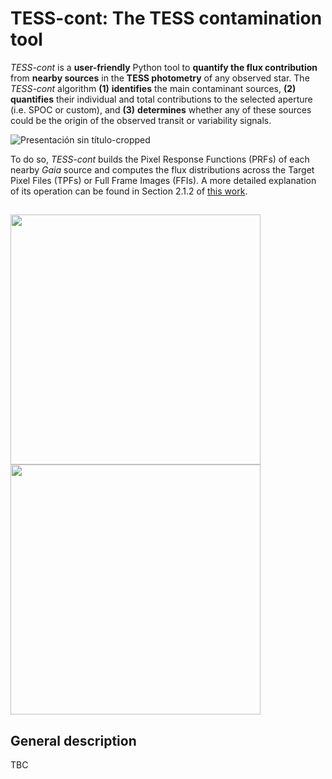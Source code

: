 # TESS-cont: The TESS contamination tool

*TESS-cont* is a **user-friendly** Python tool to **quantify the flux contribution** from **nearby sources** in the **TESS photometry** of any observed star. The *TESS-cont* algorithm **(1)** **identifies** the main contaminant sources, **(2)** **quantifies** their individual and total contributions to the selected aperture (i.e. SPOC or custom), and **(3)** **determines** whether any of these sources could be the origin of the observed transit or variability signals. 

![Presentación sin título-cropped](https://github.com/user-attachments/assets/ee9cce73-121a-4cd2-b3f0-d74f7ebbc03e)


To do so, *TESS-cont* builds the Pixel Response Functions (PRFs) of each nearby *Gaia* source and computes the flux distributions across the Target Pixel Files (TPFs) or Full Frame Images (FFIs). A more detailed explanation of its operation can be found in Section 2.1.2 of [this work]().

## 

<img src="https://github.com/castro-gzlz/tess-cont/assets/132309889/deec5f78-e7e4-44c0-8246-2730b2350b8e" width="400">
<img src="https://github.com/castro-gzlz/tess-cont/assets/132309889/67f3f0c9-063a-41e8-a2c3-0304760760b4" width="400">


## General description

TBC
